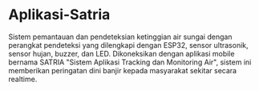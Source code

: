 # Aplikasi-Satria
Sistem pemantauan dan pendeteksian ketinggian air sungai dengan perangkat pendeteksi yang dilengkapi dengan ESP32, sensor ultrasonik, sensor hujan, buzzer, dan LED. Dikoneksikan dengan aplikasi mobile bernama SATRIA "Sistem Aplikasi Tracking dan Monitoring Air", sistem ini memberikan peringatan dini banjir kepada masyarakat sekitar secara realtime.
